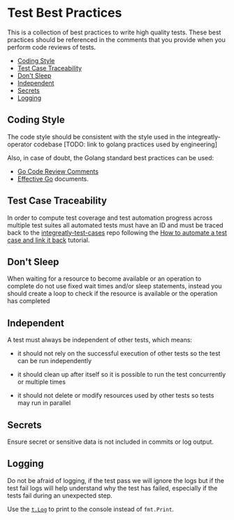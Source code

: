 # Test Best Practices

This is a collection of best practices to write high quality tests. These best practices should be referenced in the comments that you provide when you perform code reviews of tests.

- [Coding Style](#coding-style)
- [Test Case Traceability](#test-case-traceability)
- [Don't Sleep](#dont-sleep)
- [Independent](#independent)
- [Secrets](#secrets)
- [Logging](#logging)

## Coding Style

The code style should be consistent with the style used in the integreatly-operator codebase [TODO: link to golang practices used by engineering]

Also, in case of doubt, the Golang standard best practices can be used:

- [Go Code Review Comments](https://github.com/golang/go/wiki/CodeReviewComments)
- [Effective Go](https://golang.org/doc/effective_go.html) documents.

## Test Case Traceability

In order to compute test coverage and test automation progress across multiple test suites all automated tests must have an ID and must be traced back to the [integreatly-test-cases](https://gitlab.cee.redhat.com/integreatly-qe/integreatly-test-cases) repo following the [How to automate a test case and link it back](https://gitlab.cee.redhat.com/integreatly-qe/integreatly-test-cases#how-to-automate-a-test-case-and-link-it-back) tutorial.

## Don't Sleep

When waiting for a resource to become available or an operation to complete do not use fixed wait times and/or sleep statements, instead you should create a loop to check if the resource is available or the operation has completed

## Independent

A test must always be independent of other tests, which means:

- it should not rely on the successful execution of other tests so the test can be run independently

- it should clean up after itself so it is possible to run the test concurrently or multiple times

- it should not delete or modify resources used by other tests so tests may run in parallel

## Secrets

Ensure secret or sensitive data is not included in commits or log output.

## Logging

Do not be afraid of logging, if the test pass we will ignore the logs but if the test fail logs will help understand why the test has failed, especially if the tests fail during an unexpected step.

Use the [`t.Log`](https://golang.org/pkg/testing/#B.Log) to print to the console instead of `fmt.Print`.
